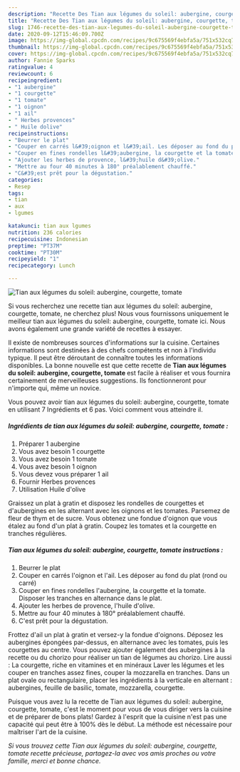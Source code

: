 ```yaml
---
description: "Recette Des Tian aux légumes du soleil: aubergine, courgette, tomate"
title: "Recette Des Tian aux légumes du soleil: aubergine, courgette, tomate"
slug: 1746-recette-des-tian-aux-legumes-du-soleil-aubergine-courgette-tomate
date: 2020-09-12T15:46:09.700Z
image: https://img-global.cpcdn.com/recipes/9c675569f4ebfa5a/751x532cq70/tian-aux-legumes-du-soleil-aubergine-courgette-tomate-photo-principale-de-la-recette.jpg
thumbnail: https://img-global.cpcdn.com/recipes/9c675569f4ebfa5a/751x532cq70/tian-aux-legumes-du-soleil-aubergine-courgette-tomate-photo-principale-de-la-recette.jpg
cover: https://img-global.cpcdn.com/recipes/9c675569f4ebfa5a/751x532cq70/tian-aux-legumes-du-soleil-aubergine-courgette-tomate-photo-principale-de-la-recette.jpg
author: Fannie Sparks
ratingvalue: 4
reviewcount: 6
recipeingredient:
- "1 aubergine"
- "1 courgette"
- "1 tomate"
- "1 oignon"
- "1 ail"
- " Herbes provences"
- " Huile dolive"
recipeinstructions:
- "Beurrer le plat"
- "Couper en carrés l&#39;oignon et l&#39;ail. Les déposer au fond du plat (rond ou carré)"
- "Couper en fines rondelles l&#39;aubergine, la courgette et la tomate. Disposer les tranches en alternance dans le plat."
- "Ajouter les herbes de provence, l&#39;huile d&#39;olive."
- "Mettre au four 40 minutes à 180° préalablement chauffé."
- "C&#39;est prêt pour la dégustation."
categories:
- Resep
tags:
- tian
- aux
- lgumes

katakunci: tian aux lgumes 
nutrition: 236 calories
recipecuisine: Indonesian
preptime: "PT37M"
cooktime: "PT30M"
recipeyield: "1"
recipecategory: Lunch

---
```



![Tian aux légumes du soleil: aubergine, courgette, tomate](https://img-global.cpcdn.com/recipes/9c675569f4ebfa5a/751x532cq70/tian-aux-legumes-du-soleil-aubergine-courgette-tomate-photo-principale-de-la-recette.jpg)

Si vous recherchez une recette tian aux légumes du soleil: aubergine, courgette, tomate, ne cherchez plus! Nous vous fournissons uniquement le meilleur tian aux légumes du soleil: aubergine, courgette, tomate ici. Nous avons également une grande variété de recettes à essayer.

Il existe de nombreuses sources d'informations sur la cuisine. Certaines informations sont destinées à des chefs compétents et non à l'individu typique. Il peut être déroutant de connaître toutes les informations disponibles. La bonne nouvelle est que cette recette de <strong> Tian aux légumes du soleil: aubergine, courgette, tomate </strong> est facile à réaliser et vous fournira certainement de merveilleuses suggestions. Ils fonctionneront pour n'importe qui, même un novice.

<!--inarticleads1-->

Vous pouvez avoir tian aux légumes du soleil: aubergine, courgette, tomate en utilisant 7 Ingrédients et 6 pas. Voici comment vous atteindre il.

##### Ingrédients de tian aux légumes du soleil: aubergine, courgette, tomate :

1. Préparer 1 aubergine
1. Vous avez besoin 1 courgette
1. Vous avez besoin 1 tomate
1. Vous avez besoin 1 oignon
1. Vous devez vous préparer 1 ail
1. Fournir  Herbes provences
1. Utilisation  Huile d&#39;olive


Graissez un plat à gratin et disposez les rondelles de courgettes et d&#39;aubergines en les alternant avec les oignons et les tomates. Parsemez de fleur de thym et de sucre. Vous obtenez une fondue d&#39;oignon que vous étalez au fond d&#39;un plat à gratin. Coupez les tomates et la courgette en tranches régulières. 

<!--inarticleads2-->

##### Tian aux légumes du soleil: aubergine, courgette, tomate instructions :

1. Beurrer le plat
1. Couper en carrés l&#39;oignon et l&#39;ail. Les déposer au fond du plat (rond ou carré)
1. Couper en fines rondelles l&#39;aubergine, la courgette et la tomate. Disposer les tranches en alternance dans le plat.
1. Ajouter les herbes de provence, l&#39;huile d&#39;olive.
1. Mettre au four 40 minutes à 180° préalablement chauffé.
1. C&#39;est prêt pour la dégustation.


Frottez d&#39;ail un plat à gratin et versez-y la fondue d&#39;oignons. Déposez les aubergines épongées par-dessus, en alternance avec les tomates, puis les courgettes au centre. Vous pouvez ajouter également des aubergines à la recette ou du chorizo pour réaliser un tian de légumes au chorizo. Lire aussi : La courgette, riche en vitamines et en minéraux Laver les légumes et les couper en tranches assez fines, couper la mozzarella en tranches. Dans un plat ovale ou rectangulaire, placer les ingrédients à la verticale en alternant : aubergines, feuille de basilic, tomate, mozzarella, courgette. 

<!--inarticleads1-->

<p>
Puisque vous avez lu la recette de Tian aux légumes du soleil: aubergine, courgette, tomate, c'est le moment pour vous de vous diriger vers la cuisine et de préparer de bons plats! Gardez à l'esprit que la cuisine n'est pas une capacité qui peut être à 100% dès le début. La méthode est nécessaire pour maîtriser l'art de la cuisine.
</p>

<p>
<i>Si vous trouvez cette Tian aux légumes du soleil: aubergine, courgette, tomate recette précieuse, partagez-la avec vos amis proches ou votre famille, merci et bonne chance.</i>
</p>
